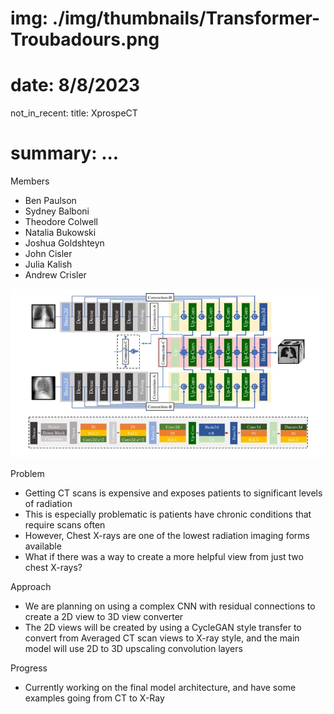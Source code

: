 # img: ./img/thumbnails/Transformer-Troubadours.png
# date: 8/8/2023
not_in_recent:
title: XprospeCT​
# summary: ...

Members

- Ben Paulson
- Sydney Balboni
- Theodore Colwell
- Natalia Bukowski
- Joshua Goldshteyn
- John Cisler
- Julia Kalish
- Andrew Crisler

<img src="./img/thumbnails/XProspeCT.PNG">

Problem​

- Getting CT scans is expensive and exposes patients to significant levels of radiation​
- This is especially problematic is patients have chronic conditions that require scans often​
- However, Chest X-rays are one of the lowest radiation imaging forms available​
- What if there was a way to create a more helpful view from just two chest X-rays?​

Approach​

- We are planning on using a complex CNN with residual connections to create a 2D view to 3D view converter​
- The 2D views will be created by using a CycleGAN style transfer to convert from Averaged CT scan views to X-ray style, and the main model will use 2D to 3D upscaling convolution layers​

Progress​

- Currently working on the final model architecture, and have some examples going from CT to X-Ray​
​